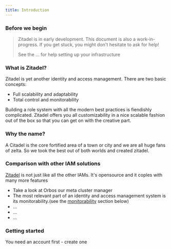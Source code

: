 ```yaml
---
title: Introduction
---
```


### Before we begin

> Zitadel is in early development. This document is also a work-in-progress. If you get stuck, you might don't hesitate to ask for help!
>
> See the ... for help setting up your infrastructure

### What is Zitadel?

Zitadel is yet another identity and access management. There are two basic concepts:

* Full scalability and adaptability
* Total control and monitorability

Building a role system with all the modern best practices is fiendishly complicated. Zitadel offers you all customizability in a nice scalable fashion out of the box so that you can get on with the creative part.


### Why the name?

A Citadel is the core fortified area of a town or city and we are all huge fans of zelta. So we took the best out of both worlds and created zitadel.

### Comparison with other IAM solutions

[Zitadel](https://github.com/caos/zitadel) is not just like all the other IAMs. It's opensource and it coples with many more features

* Take a look at Orbos our meta cluster manager
* The most relevant part of an identity and access management system is its monitorability.(see the [monitorability](get_started#Monitorability) section below) 
* ...
* ...
* ...

### Getting started

You need an account first - create one